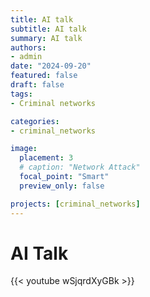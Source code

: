 ```yaml
---
title: AI talk
subtitle: AI talk
summary: AI talk
authors:
- admin
date: "2024-09-20"
featured: false
draft: false
tags: 
- Criminal networks

categories:
- criminal_networks

image:
  placement: 3
  # caption: "Network Attack"
  focal_point: "Smart"
  preview_only: false

projects: [criminal_networks]
---
```


<script type="text/javascript" src="https://d3js.org/d3.v6.min.js"></script>
<!-- <script type="text/javascript" src="js/formatter.js"> </script> -->
<link rel="stylesheet" type="text/css" href="css/style.css">

# AI Talk

{{< youtube wSjqrdXyGBk >}}
